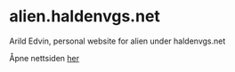 # alien.haldenvgs.net
Arild Edvin, personal website for alien under haldenvgs.net

Åpne nettsiden [her][nettside]

[nettside]: https://www.haldenvgs.net/personer/alien/index.php